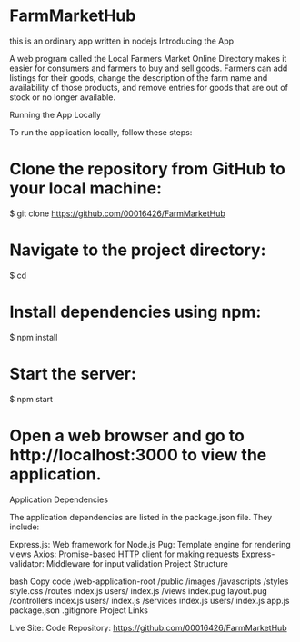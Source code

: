 # FarmMarketHub
this is an ordinary app written in nodejs
Introducing the App

A web program called the Local Farmers Market Online Directory makes it easier for consumers and farmers to buy and sell goods. Farmers can add listings for their goods, change the description of the farm name and availability of those products, and remove entries for goods that are out of stock or no longer available.

Running the App Locally

To run the application locally, follow these steps:

# Clone the repository from GitHub to your local machine:
$ git clone https://github.com/00016426/FarmMarketHub

# Navigate to the project directory:
$ cd <project-directory>

# Install dependencies using npm:
$ npm install

# Start the server:
$ npm start

# Open a web browser and go to http://localhost:3000 to view the application.
Application Dependencies

The application dependencies are listed in the package.json file. They include:

Express.js: Web framework for Node.js
Pug: Template engine for rendering views
Axios: Promise-based HTTP client for making requests
Express-validator: Middleware for input validation
Project Structure

bash
Copy code
/web-application-root
    /public
        /images
        /javascripts
        /styles
            style.css
    /routes
        index.js
        users/
            index.js
    /views
        index.pug
        layout.pug
    /controllers
        index.js
        users/
            index.js
    /services
        index.js
        users/
            index.js
    app.js
    package.json
    .gitignore
Project Links

Live Site: 
Code Repository: https://github.com/00016426/FarmMarketHub
